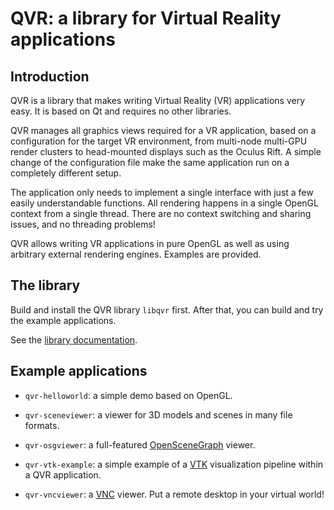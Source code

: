 # QVR: a library for Virtual Reality applications

## Introduction

QVR is a library that makes writing Virtual Reality (VR) applications very easy.
It is based on Qt and requires no other libraries.

QVR manages all graphics views required for a VR application, based on a
configuration for the target VR environment, from multi-node multi-GPU render
clusters to head-mounted displays such as the Oculus Rift. A simple change
of the configuration file make the same application run on a completely
different setup.

The application only needs to implement a single interface with just a few
easily understandable functions. All rendering happens in a single OpenGL
context from a single thread. There are no context switching and sharing
issues, and no threading problems!

QVR allows writing VR applications in pure OpenGL as well as using arbitrary
external rendering engines. Examples are provided.

## The library

Build and install the QVR library `libqvr` first. After that, you can build
and try the example applications.

See the [library documentation](https://marlam.github.io/qvr/html/).

## Example applications

- `qvr-helloworld`:
  a simple demo based on OpenGL.

- `qvr-sceneviewer`:
  a viewer for 3D models and scenes in many file formats.

- `qvr-osgviewer`:
  a full-featured [OpenSceneGraph](http://www.openscenegraph.com) viewer.

- `qvr-vtk-example`:
  a simple example of a [VTK](http://www.vtk.org) visualization pipeline within
  a QVR application.

- `qvr-vncviewer`: a [VNC](https://en.wikipedia.org/wiki/Virtual_Network_Computing)
  viewer. Put a remote desktop in your virtual world!
